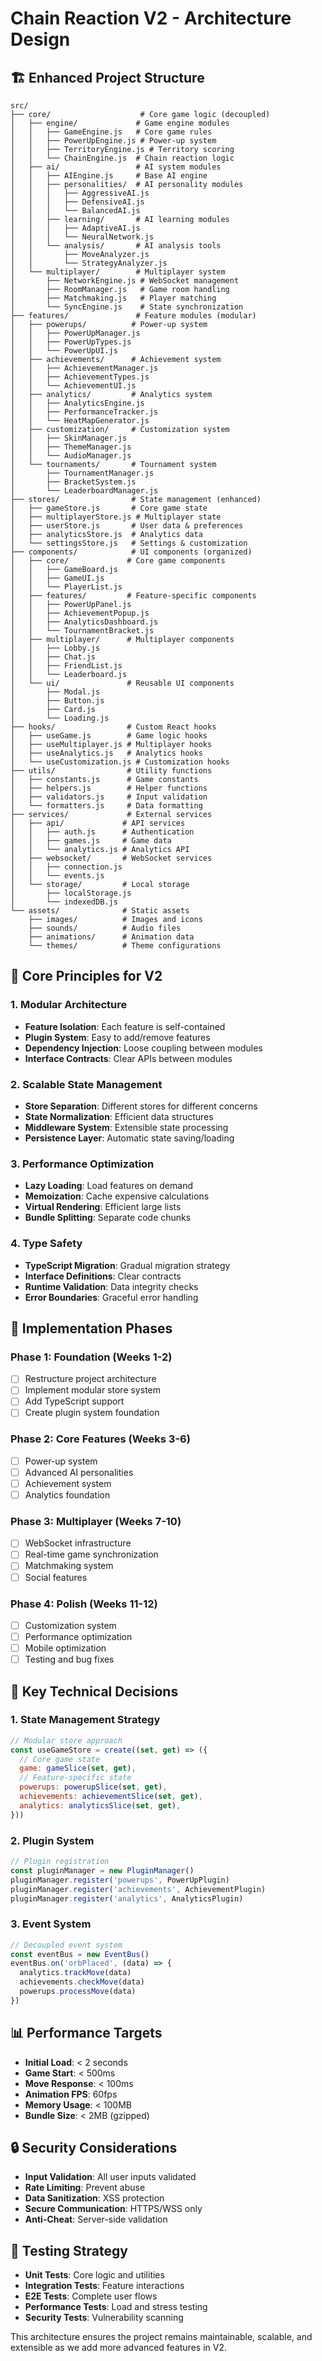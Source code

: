 # Chain Reaction V2 - Architecture Design

## 🏗️ **Enhanced Project Structure**

```
src/
├── core/                    # Core game logic (decoupled)
│   ├── engine/             # Game engine modules
│   │   ├── GameEngine.js   # Core game rules
│   │   ├── PowerUpEngine.js # Power-up system
│   │   ├── TerritoryEngine.js # Territory scoring
│   │   └── ChainEngine.js  # Chain reaction logic
│   ├── ai/                 # AI system modules
│   │   ├── AIEngine.js     # Base AI engine
│   │   ├── personalities/  # AI personality modules
│   │   │   ├── AggressiveAI.js
│   │   │   ├── DefensiveAI.js
│   │   │   └── BalancedAI.js
│   │   ├── learning/       # AI learning modules
│   │   │   ├── AdaptiveAI.js
│   │   │   └── NeuralNetwork.js
│   │   └── analysis/       # AI analysis tools
│   │       ├── MoveAnalyzer.js
│   │       └── StrategyAnalyzer.js
│   └── multiplayer/        # Multiplayer system
│       ├── NetworkEngine.js # WebSocket management
│       ├── RoomManager.js   # Game room handling
│       ├── Matchmaking.js   # Player matching
│       └── SyncEngine.js    # State synchronization
├── features/               # Feature modules (modular)
│   ├── powerups/          # Power-up system
│   │   ├── PowerUpManager.js
│   │   ├── PowerUpTypes.js
│   │   └── PowerUpUI.js
│   ├── achievements/      # Achievement system
│   │   ├── AchievementManager.js
│   │   ├── AchievementTypes.js
│   │   └── AchievementUI.js
│   ├── analytics/         # Analytics system
│   │   ├── AnalyticsEngine.js
│   │   ├── PerformanceTracker.js
│   │   └── HeatMapGenerator.js
│   ├── customization/     # Customization system
│   │   ├── SkinManager.js
│   │   ├── ThemeManager.js
│   │   └── AudioManager.js
│   └── tournaments/       # Tournament system
│       ├── TournamentManager.js
│       ├── BracketSystem.js
│       └── LeaderboardManager.js
├── stores/                # State management (enhanced)
│   ├── gameStore.js       # Core game state
│   ├── multiplayerStore.js # Multiplayer state
│   ├── userStore.js       # User data & preferences
│   ├── analyticsStore.js  # Analytics data
│   └── settingsStore.js   # Settings & customization
├── components/            # UI components (organized)
│   ├── core/             # Core game components
│   │   ├── GameBoard.js
│   │   ├── GameUI.js
│   │   └── PlayerList.js
│   ├── features/         # Feature-specific components
│   │   ├── PowerUpPanel.js
│   │   ├── AchievementPopup.js
│   │   ├── AnalyticsDashboard.js
│   │   └── TournamentBracket.js
│   ├── multiplayer/      # Multiplayer components
│   │   ├── Lobby.js
│   │   ├── Chat.js
│   │   ├── FriendList.js
│   │   └── Leaderboard.js
│   └── ui/               # Reusable UI components
│       ├── Modal.js
│       ├── Button.js
│       ├── Card.js
│       └── Loading.js
├── hooks/                # Custom React hooks
│   ├── useGame.js        # Game logic hooks
│   ├── useMultiplayer.js # Multiplayer hooks
│   ├── useAnalytics.js   # Analytics hooks
│   └── useCustomization.js # Customization hooks
├── utils/                # Utility functions
│   ├── constants.js      # Game constants
│   ├── helpers.js        # Helper functions
│   ├── validators.js     # Input validation
│   └── formatters.js     # Data formatting
├── services/             # External services
│   ├── api/             # API services
│   │   ├── auth.js      # Authentication
│   │   ├── games.js     # Game data
│   │   └── analytics.js # Analytics API
│   ├── websocket/       # WebSocket services
│   │   ├── connection.js
│   │   └── events.js
│   └── storage/         # Local storage
│       ├── localStorage.js
│       └── indexedDB.js
└── assets/              # Static assets
    ├── images/          # Images and icons
    ├── sounds/          # Audio files
    ├── animations/      # Animation data
    └── themes/          # Theme configurations
```

## 🔧 **Core Principles for V2**

### **1. Modular Architecture**
- **Feature Isolation**: Each feature is self-contained
- **Plugin System**: Easy to add/remove features
- **Dependency Injection**: Loose coupling between modules
- **Interface Contracts**: Clear APIs between modules

### **2. Scalable State Management**
- **Store Separation**: Different stores for different concerns
- **State Normalization**: Efficient data structures
- **Middleware System**: Extensible state processing
- **Persistence Layer**: Automatic state saving/loading

### **3. Performance Optimization**
- **Lazy Loading**: Load features on demand
- **Memoization**: Cache expensive calculations
- **Virtual Rendering**: Efficient large lists
- **Bundle Splitting**: Separate code chunks

### **4. Type Safety**
- **TypeScript Migration**: Gradual migration strategy
- **Interface Definitions**: Clear contracts
- **Runtime Validation**: Data integrity checks
- **Error Boundaries**: Graceful error handling

## 🚀 **Implementation Phases**

### **Phase 1: Foundation (Weeks 1-2)**
- [ ] Restructure project architecture
- [ ] Implement modular store system
- [ ] Add TypeScript support
- [ ] Create plugin system foundation

### **Phase 2: Core Features (Weeks 3-6)**
- [ ] Power-up system
- [ ] Advanced AI personalities
- [ ] Achievement system
- [ ] Analytics foundation

### **Phase 3: Multiplayer (Weeks 7-10)**
- [ ] WebSocket infrastructure
- [ ] Real-time game synchronization
- [ ] Matchmaking system
- [ ] Social features

### **Phase 4: Polish (Weeks 11-12)**
- [ ] Customization system
- [ ] Performance optimization
- [ ] Mobile optimization
- [ ] Testing and bug fixes

## 🎯 **Key Technical Decisions**

### **1. State Management Strategy**
```javascript
// Modular store approach
const useGameStore = create((set, get) => ({
  // Core game state
  game: gameSlice(set, get),
  // Feature-specific state
  powerups: powerupSlice(set, get),
  achievements: achievementSlice(set, get),
  analytics: analyticsSlice(set, get),
}))
```

### **2. Plugin System**
```javascript
// Plugin registration
const pluginManager = new PluginManager()
pluginManager.register('powerups', PowerUpPlugin)
pluginManager.register('achievements', AchievementPlugin)
pluginManager.register('analytics', AnalyticsPlugin)
```

### **3. Event System**
```javascript
// Decoupled event system
const eventBus = new EventBus()
eventBus.on('orbPlaced', (data) => {
  analytics.trackMove(data)
  achievements.checkMove(data)
  powerups.processMove(data)
})
```

## 📊 **Performance Targets**

- **Initial Load**: < 2 seconds
- **Game Start**: < 500ms
- **Move Response**: < 100ms
- **Animation FPS**: 60fps
- **Memory Usage**: < 100MB
- **Bundle Size**: < 2MB (gzipped)

## 🔒 **Security Considerations**

- **Input Validation**: All user inputs validated
- **Rate Limiting**: Prevent abuse
- **Data Sanitization**: XSS protection
- **Secure Communication**: HTTPS/WSS only
- **Anti-Cheat**: Server-side validation

## 🧪 **Testing Strategy**

- **Unit Tests**: Core logic and utilities
- **Integration Tests**: Feature interactions
- **E2E Tests**: Complete user flows
- **Performance Tests**: Load and stress testing
- **Security Tests**: Vulnerability scanning

This architecture ensures the project remains maintainable, scalable, and extensible as we add more advanced features in V2. 